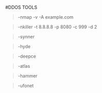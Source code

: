 #DDOS TOOLS
> -nmap -v -A example.com

> -nkiller -t 8.8.8.8 -p 8080 -c 999 -d 2

> -synner

> -hyde 

> -deepce 

> -atlas

> -hammer

> -ufonet

